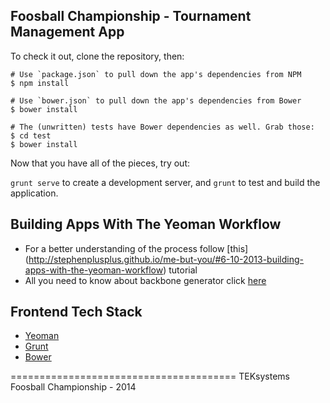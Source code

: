 ## Foosball Championship - Tournament Management App

To check it out, clone the repository, then:

```
# Use `package.json` to pull down the app's dependencies from NPM
$ npm install

# Use `bower.json` to pull down the app's dependencies from Bower
$ bower install

# The (unwritten) tests have Bower dependencies as well. Grab those:
$ cd test
$ bower install
```

Now that you have all of the pieces, try out:

`grunt serve` to create a development server, and
`grunt` to test and build the application.


## Building Apps With The Yeoman Workflow

- For a better understanding of the process follow [this] (http://stephenplusplus.github.io/me-but-you/#6-10-2013-building-apps-with-the-yeoman-workflow) tutorial
- All you need to know about backbone generator click [here](https://github.com/yeoman/generator-backbone)


## Frontend Tech Stack

- [Yeoman](http://yeoman.io)
- [Grunt](http://gruntjs.com)
- [Bower](http://bower.io)


=======================================
TEKsystems Foosball Championship - 2014
